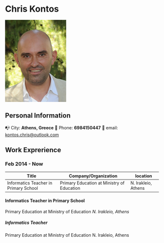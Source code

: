 # Chris Kontos
![Image of Chris](my-logo-10.png)

## Personal Information
:mailbox_with_no_mail: City: **Athens, Greece** :iphone: Phone: **6984150447** :email: email: kontos.chris@outlook.com

## Work Exprerience

### Feb 2014 - Now
Title | Company/Organization | location
------------ | -------------  | -------------
Informatics Teacher in Primary School | Primary Education at Ministry of Education | N. Irakleio, Athens

#### Informatics Teacher in Primary School 
Primary Education at Ministry of Education
*N. Irakleio, Athens*



##### Informatics Teacher
Primary Education at Ministry of Education
N. Irakleio, Athens
